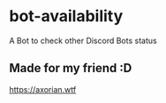 # bot-availability
A Bot to check other Discord Bots status


## Made for my friend :D
https://axorian.wtf
